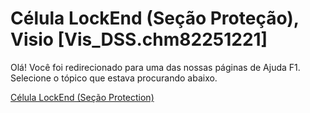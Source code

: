 
# Célula LockEnd (Seção Proteção), Visio [Vis_DSS.chm82251221]

Olá! Você foi redirecionado para uma das nossas páginas de Ajuda F1. Selecione o tópico que estava procurando abaixo.

[Célula LockEnd (Seção Protection)](http://msdn.microsoft.com/library/e9742142-4d34-1ba9-480e-d1ecff4fc7cd%28Office.15%29.aspx)
